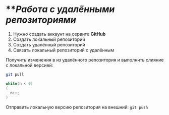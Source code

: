 # ***Работа с удалёнными репозиториями*

1. Нужно создать аккаунт на сервите **GitHub**
2. Создать локальный репозиторий
3. Создать удалённый репозиторий
4. Связать локальный репозиторий с удалённым

Получить изменения в из удалённого репозитория и выполнить слияние с локальной версией: 
```bash
git pull
```


```c#
while(n < 0)
(
  n++;
)
```

Отправить локальную версию репозитория на внешний: `git push`
